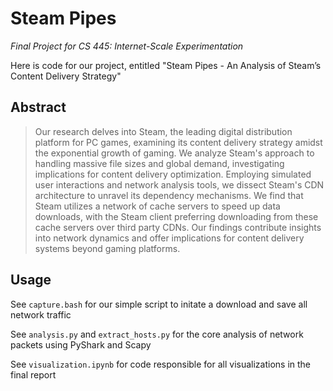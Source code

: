 # Steam Pipes

*Final Project for CS 445: Internet-Scale Experimentation*

Here is code for our project, entitled "Steam Pipes - An Analysis of Steam’s Content Delivery Strategy"

## Abstract

> Our research delves into Steam, the leading digital distribution platform for PC games, examining its content delivery strategy amidst the exponential growth of gaming. We analyze Steam's approach to handling massive file sizes and global demand, investigating implications for content delivery optimization. Employing simulated user interactions and network analysis tools, we dissect Steam's CDN architecture to unravel its dependency mechanisms. We find that Steam utilizes a network of cache servers to speed up data downloads, with the Steam client preferring downloading from these cache servers over third party CDNs. Our findings contribute insights into network dynamics and offer implications for content delivery systems beyond gaming platforms.

## Usage

See `capture.bash` for our simple script to initate a download and save all network traffic

See `analysis.py` and `extract_hosts.py` for the core analysis of network packets using PyShark and Scapy

See `visualization.ipynb` for code responsible for all visualizations in the final report